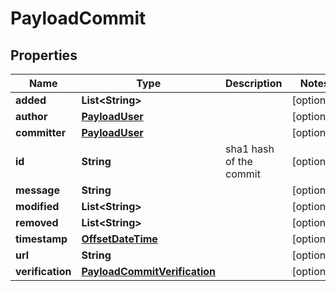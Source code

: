 # PayloadCommit

## Properties
Name | Type | Description | Notes
------------ | ------------- | ------------- | -------------
**added** | **List&lt;String&gt;** |  |  [optional]
**author** | [**PayloadUser**](PayloadUser.md) |  |  [optional]
**committer** | [**PayloadUser**](PayloadUser.md) |  |  [optional]
**id** | **String** | sha1 hash of the commit |  [optional]
**message** | **String** |  |  [optional]
**modified** | **List&lt;String&gt;** |  |  [optional]
**removed** | **List&lt;String&gt;** |  |  [optional]
**timestamp** | [**OffsetDateTime**](OffsetDateTime.md) |  |  [optional]
**url** | **String** |  |  [optional]
**verification** | [**PayloadCommitVerification**](PayloadCommitVerification.md) |  |  [optional]
